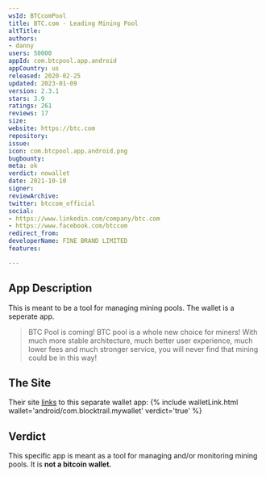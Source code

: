 ```yaml
---
wsId: BTCcomPool
title: BTC.com - Leading Mining Pool
altTitle: 
authors:
- danny
users: 50000
appId: com.btcpool.app.android
appCountry: us
released: 2020-02-25
updated: 2023-01-09
version: 2.3.1
stars: 3.9
ratings: 261
reviews: 17
size: 
website: https://btc.com
repository: 
issue: 
icon: com.btcpool.app.android.png
bugbounty: 
meta: ok
verdict: nowallet
date: 2021-10-10
signer: 
reviewArchive: 
twitter: btccom_official
social:
- https://www.linkedin.com/company/btc.com
- https://www.facebook.com/btccom
redirect_from: 
developerName: FINE BRAND LIMITED
features: 

---
```


## App Description

This is meant to be a tool for managing mining pools. The wallet is a seperate app.

> BTC Pool is coming! BTC pool is a whole new choice for miners! With much more stable architecture, much better user experience, much lower fees and much stronger service, you will never find that mining could be in this way!

## The Site

Their site [links](https://wallet.btc.com/#/setup/register) to this separate wallet app: {% include walletLink.html wallet='android/com.blocktrail.mywallet' verdict='true' %}

## Verdict

This specific app is meant as a tool for managing and/or monitoring mining pools. It is **not a bitcoin wallet.**
